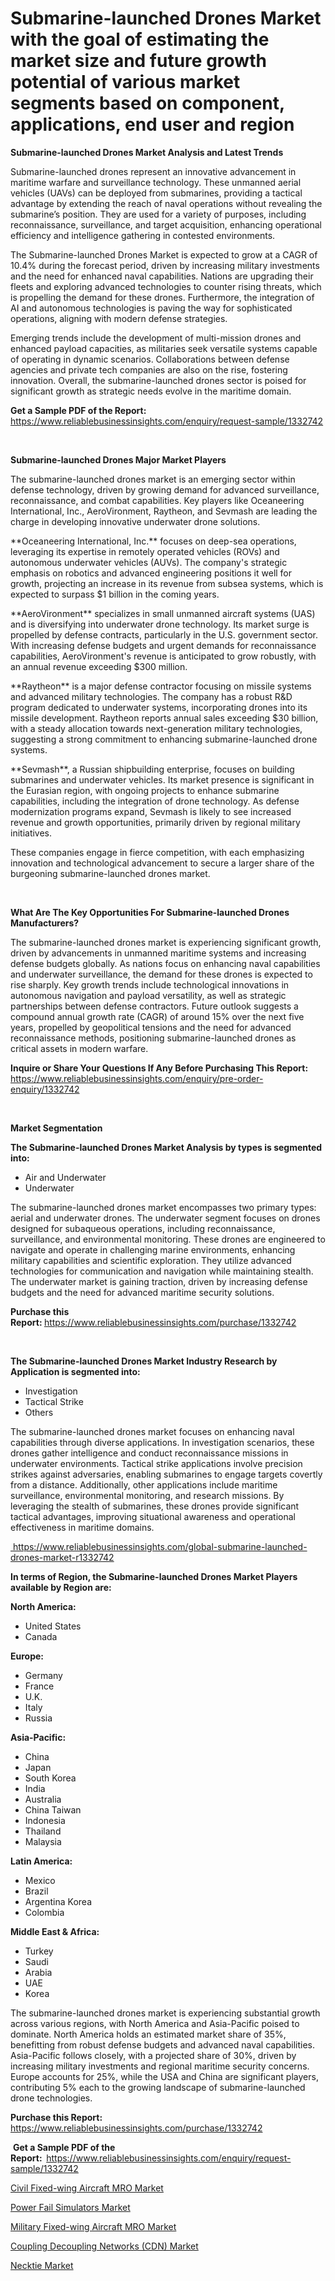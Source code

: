 <p><h1>Submarine-launched Drones Market with the goal of estimating the market size and future growth potential of various market segments based on component, applications, end user and region</h1></p><p><strong>Submarine-launched Drones Market Analysis and Latest Trends</strong></p>
<p><p>Submarine-launched drones represent an innovative advancement in maritime warfare and surveillance technology. These unmanned aerial vehicles (UAVs) can be deployed from submarines, providing a tactical advantage by extending the reach of naval operations without revealing the submarine’s position. They are used for a variety of purposes, including reconnaissance, surveillance, and target acquisition, enhancing operational efficiency and intelligence gathering in contested environments.</p><p>The Submarine-launched Drones Market is expected to grow at a CAGR of 10.4% during the forecast period, driven by increasing military investments and the need for enhanced naval capabilities. Nations are upgrading their fleets and exploring advanced technologies to counter rising threats, which is propelling the demand for these drones. Furthermore, the integration of AI and autonomous technologies is paving the way for sophisticated operations, aligning with modern defense strategies.</p><p>Emerging trends include the development of multi-mission drones and enhanced payload capacities, as militaries seek versatile systems capable of operating in dynamic scenarios. Collaborations between defense agencies and private tech companies are also on the rise, fostering innovation. Overall, the submarine-launched drones sector is poised for significant growth as strategic needs evolve in the maritime domain.</p></p>
<p><strong>Get a Sample PDF of the Report:&nbsp;</strong> <a href="https://www.reliablebusinessinsights.com/enquiry/request-sample/1332742?utm_campaign=1135&utm_medium=2&utm_source=Github&utm_content=ia&utm_term=01102024&utm_id=submarine-launched-drones">https://www.reliablebusinessinsights.com/enquiry/request-sample/1332742</a></p>
<p>&nbsp;</p>
<p><strong>Submarine-launched Drones Major Market Players</strong></p>
<p><p>The submarine-launched drones market is an emerging sector within defense technology, driven by growing demand for advanced surveillance, reconnaissance, and combat capabilities. Key players like Oceaneering International, Inc., AeroVironment, Raytheon, and Sevmash are leading the charge in developing innovative underwater drone solutions.</p><p>**Oceaneering International, Inc.** focuses on deep-sea operations, leveraging its expertise in remotely operated vehicles (ROVs) and autonomous underwater vehicles (AUVs). The company's strategic emphasis on robotics and advanced engineering positions it well for growth, projecting an increase in its revenue from subsea systems, which is expected to surpass $1 billion in the coming years.</p><p>**AeroVironment** specializes in small unmanned aircraft systems (UAS) and is diversifying into underwater drone technology. Its market surge is propelled by defense contracts, particularly in the U.S. government sector. With increasing defense budgets and urgent demands for reconnaissance capabilities, AeroVironment's revenue is anticipated to grow robustly, with an annual revenue exceeding $300 million.</p><p>**Raytheon** is a major defense contractor focusing on missile systems and advanced military technologies. The company has a robust R&D program dedicated to underwater systems, incorporating drones into its missile development. Raytheon reports annual sales exceeding $30 billion, with a steady allocation towards next-generation military technologies, suggesting a strong commitment to enhancing submarine-launched drone systems.</p><p>**Sevmash**, a Russian shipbuilding enterprise, focuses on building submarines and underwater vehicles. Its market presence is significant in the Eurasian region, with ongoing projects to enhance submarine capabilities, including the integration of drone technology. As defense modernization programs expand, Sevmash is likely to see increased revenue and growth opportunities, primarily driven by regional military initiatives.</p><p>These companies engage in fierce competition, with each emphasizing innovation and technological advancement to secure a larger share of the burgeoning submarine-launched drones market.</p></p>
<p>&nbsp;</p>
<p><strong>What Are The Key Opportunities For Submarine-launched Drones Manufacturers?</strong></p>
<p><p>The submarine-launched drones market is experiencing significant growth, driven by advancements in unmanned maritime systems and increasing defense budgets globally. As nations focus on enhancing naval capabilities and underwater surveillance, the demand for these drones is expected to rise sharply. Key growth trends include technological innovations in autonomous navigation and payload versatility, as well as strategic partnerships between defense contractors. Future outlook suggests a compound annual growth rate (CAGR) of around 15% over the next five years, propelled by geopolitical tensions and the need for advanced reconnaissance methods, positioning submarine-launched drones as critical assets in modern warfare.</p></p>
<p><strong>Inquire or Share Your Questions If Any Before Purchasing This Report:</strong> <a href="https://www.reliablebusinessinsights.com/enquiry/pre-order-enquiry/1332742?utm_campaign=1135&utm_medium=2&utm_source=Github&utm_content=ia&utm_term=01102024&utm_id=submarine-launched-drones">https://www.reliablebusinessinsights.com/enquiry/pre-order-enquiry/1332742</a></p>
<p>&nbsp;</p>
<p><strong>Market Segmentation</strong></p>
<p><strong>The Submarine-launched Drones Market Analysis by types is segmented into:</strong></p>
<p><ul><li>Air and Underwater</li><li>Underwater</li></ul></p>
<p><p>The submarine-launched drones market encompasses two primary types: aerial and underwater drones. The underwater segment focuses on drones designed for subaqueous operations, including reconnaissance, surveillance, and environmental monitoring. These drones are engineered to navigate and operate in challenging marine environments, enhancing military capabilities and scientific exploration. They utilize advanced technologies for communication and navigation while maintaining stealth. The underwater market is gaining traction, driven by increasing defense budgets and the need for advanced maritime security solutions.</p></p>
<p><strong>Purchase this Report:&nbsp;</strong><a href="https://www.reliablebusinessinsights.com/purchase/1332742?utm_campaign=1135&utm_medium=2&utm_source=Github&utm_content=ia&utm_term=01102024&utm_id=submarine-launched-drones">https://www.reliablebusinessinsights.com/purchase/1332742</a></p>
<p>&nbsp;</p>
<p><strong>The Submarine-launched Drones Market Industry Research by Application is segmented into:</strong></p>
<p><ul><li>Investigation</li><li>Tactical Strike</li><li>Others</li></ul></p>
<p><p>The submarine-launched drones market focuses on enhancing naval capabilities through diverse applications. In investigation scenarios, these drones gather intelligence and conduct reconnaissance missions in underwater environments. Tactical strike applications involve precision strikes against adversaries, enabling submarines to engage targets covertly from a distance. Additionally, other applications include maritime surveillance, environmental monitoring, and research missions. By leveraging the stealth of submarines, these drones provide significant tactical advantages, improving situational awareness and operational effectiveness in maritime domains.</p></p>
<p><a href="https://www.reliablebusinessinsights.com/global-submarine-launched-drones-market-r1332742?utm_campaign=1135&utm_medium=2&utm_source=Github&utm_content=ia&utm_term=01102024&utm_id=submarine-launched-drones">&nbsp;https://www.reliablebusinessinsights.com/global-submarine-launched-drones-market-r1332742</a></p>
<p><strong>In terms of Region, the Submarine-launched Drones Market Players available by Region are:</strong></p>
<p>
    <p> <strong> North America: </strong>
        <ul>
            <li>United States</li>
            <li>Canada</li>
        </ul>
        </p> 
    <p> <strong> Europe: </strong>
        <ul>
            <li>Germany</li>
            <li>France</li>
            <li>U.K.</li>
            <li>Italy</li>
            <li>Russia</li>
        </ul>
        </p> 
    <p> <strong> Asia-Pacific: </strong>
        <ul>
            <li>China</li>
            <li>Japan</li>
            <li>South Korea</li>
            <li>India</li>
            <li>Australia</li>
            <li>China Taiwan</li>
            <li>Indonesia</li>
            <li>Thailand</li>
            <li>Malaysia</li>
        </ul>
        </p> 
    <p> <strong> Latin America: </strong>
        <ul>
            <li>Mexico</li>
            <li>Brazil</li>
            <li>Argentina Korea</li>
            <li>Colombia</li>
        </ul>
        </p> 
    <p> <strong> Middle East & Africa: </strong>
        <ul>
            <li>Turkey</li>
            <li>Saudi</li>
            <li>Arabia</li>
            <li>UAE</li>
            <li>Korea</li>
        </ul>
    </p>
    </p>
<p><p>The submarine-launched drones market is experiencing substantial growth across various regions, with North America and Asia-Pacific poised to dominate. North America holds an estimated market share of 35%, benefitting from robust defense budgets and advanced naval capabilities. Asia-Pacific follows closely, with a projected share of 30%, driven by increasing military investments and regional maritime security concerns. Europe accounts for 25%, while the USA and China are significant players, contributing 5% each to the growing landscape of submarine-launched drone technologies.</p></p>
<p><strong>Purchase this Report: </strong><a href="https://www.reliablebusinessinsights.com/purchase/1332742?utm_campaign=1135&utm_medium=2&utm_source=Github&utm_content=ia&utm_term=01102024&utm_id=submarine-launched-drones">https://www.reliablebusinessinsights.com/purchase/1332742</a></p>
<p>&nbsp;<strong>Get a Sample PDF of the Report:&nbsp;&nbsp;</strong><a href="https://www.reliablebusinessinsights.com/enquiry/request-sample/1332742?utm_campaign=1135&utm_medium=2&utm_source=Github&utm_content=ia&utm_term=01102024&utm_id=submarine-launched-drones">https://www.reliablebusinessinsights.com/enquiry/request-sample/1332742</a></p>
<p><strong></strong></p>
<p><p><a href="https://github.com/ChristyMAguilar/Market-Research-Report-List-1/blob/main/civil-fixed-wing-aircraft-mro-market.md?utm_campaign=1135&utm_medium=2&utm_source=Github&utm_content=ia&utm_term=01102024&utm_id=submarine-launched-drones">Civil Fixed-wing Aircraft MRO Market</a></p><p><a href="https://issuu.com/reportprime-2/docs/power-fail-simulators-market-size-2_6bf6d532f2b139?utm_campaign=1135&utm_medium=2&utm_source=Github&utm_content=ia&utm_term=01102024&utm_id=submarine-launched-drones">Power Fail Simulators Market</a></p><p><a href="https://github.com/mozsorpen/Market-Research-Report-List-1/blob/main/military-fixed-wing-aircraft-mro-market.md?utm_campaign=1135&utm_medium=2&utm_source=Github&utm_content=ia&utm_term=01102024&utm_id=submarine-launched-drones">Military Fixed-wing Aircraft MRO Market</a></p><p><a href="https://issuu.com/reportprime-2/docs/coupling-decoupling-networks-cdn-ma_e6ec764b159153?utm_campaign=1135&utm_medium=2&utm_source=Github&utm_content=ia&utm_term=01102024&utm_id=submarine-launched-drones">Coupling Decoupling Networks (CDN) Market</a></p><p><a href="https://www.linkedin.com/pulse/strategic-roadmap-global-necktie-market-insights-opportunities-zuuxf?utm_campaign=1135&utm_medium=2&utm_source=Github&utm_content=ia&utm_term=01102024&utm_id=submarine-launched-drones">Necktie Market</a></p></p>